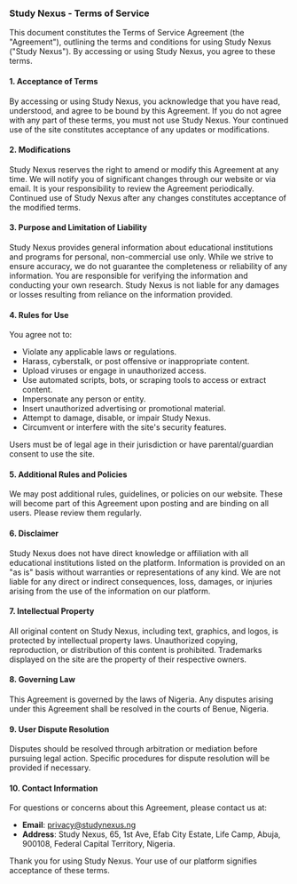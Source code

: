 
### Study Nexus - Terms of Service

This document constitutes the Terms of Service Agreement (the "Agreement"), outlining the terms and conditions for using Study Nexus ("Study Nexus"). By accessing or using Study Nexus, you agree to these terms.

#### 1. Acceptance of Terms

By accessing or using Study Nexus, you acknowledge that you have read, understood, and agree to be bound by this Agreement. If you do not agree with any part of these terms, you must not use Study Nexus. Your continued use of the site constitutes acceptance of any updates or modifications.

#### 2. Modifications

Study Nexus reserves the right to amend or modify this Agreement at any time. We will notify you of significant changes through our website or via email. It is your responsibility to review the Agreement periodically. Continued use of Study Nexus after any changes constitutes acceptance of the modified terms.

#### 3. Purpose and Limitation of Liability

Study Nexus provides general information about educational institutions and programs for personal, non-commercial use only. While we strive to ensure accuracy, we do not guarantee the completeness or reliability of any information. You are responsible for verifying the information and conducting your own research. Study Nexus is not liable for any damages or losses resulting from reliance on the information provided.

#### 4. Rules for Use

You agree not to:
- Violate any applicable laws or regulations.
- Harass, cyberstalk, or post offensive or inappropriate content.
- Upload viruses or engage in unauthorized access.
- Use automated scripts, bots, or scraping tools to access or extract content.
- Impersonate any person or entity.
- Insert unauthorized advertising or promotional material.
- Attempt to damage, disable, or impair Study Nexus.
- Circumvent or interfere with the site's security features.

Users must be of legal age in their jurisdiction or have parental/guardian consent to use the site.

#### 5. Additional Rules and Policies

We may post additional rules, guidelines, or policies on our website. These will become part of this Agreement upon posting and are binding on all users. Please review them regularly.

#### 6. Disclaimer

Study Nexus does not have direct knowledge or affiliation with all educational institutions listed on the platform. Information is provided on an "as is" basis without warranties or representations of any kind. We are not liable for any direct or indirect consequences, loss, damages, or injuries arising from the use of the information on our platform.

#### 7. Intellectual Property

All original content on Study Nexus, including text, graphics, and logos, is protected by intellectual property laws. Unauthorized copying, reproduction, or distribution of this content is prohibited. Trademarks displayed on the site are the property of their respective owners.

#### 8. Governing Law

This Agreement is governed by the laws of Nigeria. Any disputes arising under this Agreement shall be resolved in the courts of Benue, Nigeria.

#### 9. User Dispute Resolution

Disputes should be resolved through arbitration or mediation before pursuing legal action. Specific procedures for dispute resolution will be provided if necessary.

#### 10. Contact Information

For questions or concerns about this Agreement, please contact us at:
- **Email**: privacy@studynexus.ng
- **Address**: Study Nexus, 65, 1st Ave, Efab City Estate, Life Camp, Abuja, 900108, Federal Capital Territory, Nigeria.

Thank you for using Study Nexus. Your use of our platform signifies acceptance of these terms.
